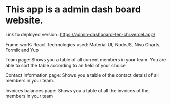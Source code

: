 # This app is a admin dash board website.

Link to deployed version: https://admin-dashboard-ten-chi.vercel.app/

Frame worK: React
Technologies used: Material UI, NodeJS, Nivo Charts, Formik and Yup

Team page: Shows you a table of all current members in your team. You are able to sort the table according to an field of your choice

Contact Information page: Shows you a table of the contact detaisl of all members in your team.

Invoices balances page: Shows you a table of all the invoices of the members in your team


